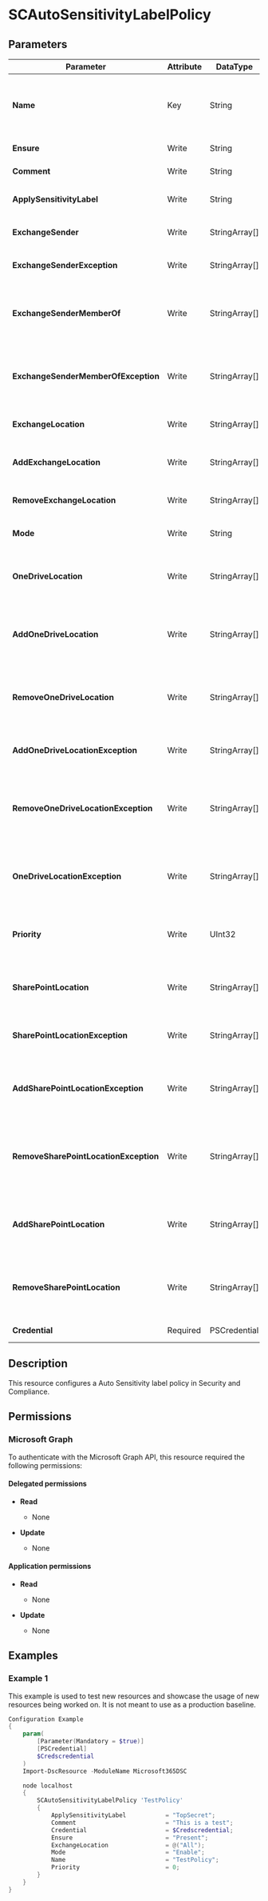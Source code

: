 ﻿# SCAutoSensitivityLabelPolicy

## Parameters

| Parameter | Attribute | DataType | Description | Allowed Values |
| --- | --- | --- | --- | --- |
| **Name** | Key | String | The Name parameter specifies the unique name for the sensitivity label. The maximum length is 64 characters. If the value contains spaces, enclose the value in quotation marks. | |
| **Ensure** | Write | String | Specify if this label policy should exist or not. | `Present`, `Absent` |
| **Comment** | Write | String | The Comment parameter specifies an optional comment. | |
| **ApplySensitivityLabel** | Write | String | The ApplySensitivityLabel parameter specifies the label to use for the auto label policy. | |
| **ExchangeSender** | Write | StringArray[] | The ExchangeSender parameter specifies which senders to include in the policy. | |
| **ExchangeSenderException** | Write | StringArray[] | The ExchangeSenderException parameter specifies which senders to exclude in the policy. | |
| **ExchangeSenderMemberOf** | Write | StringArray[] | The ExchangeSenderMemberOf parameter specifies the distribution groups, mail-enabled security groups, or dynamic distribution groups to include in the auto-labeling policy. | |
| **ExchangeSenderMemberOfException** | Write | StringArray[] | he ExchangeSenderMemberOf parameter specifies the distribution groups, mail-enabled security groups, or dynamic distribution groups to exclude from the auto-labeling policy. | |
| **ExchangeLocation** | Write | StringArray[] | The ExchangeSender parameter specifies which senders to include in the policy. | |
| **AddExchangeLocation** | Write | StringArray[] | This AddExchangeLocation parameter specifies new Exchange locations to be added to the policy without affecting the existing ones. | |
| **RemoveExchangeLocation** | Write | StringArray[] | The RemoveExchangeLocation parameter removes locations on Exchange from the policy. | |
| **Mode** | Write | String | The Mode parameter specifies the action and notification level of the auto-labeling policy. | `Enable`, `Disable`, `TestWithNotifications`, `TestWithoutNotifications` |
| **OneDriveLocation** | Write | StringArray[] | The OneDriveLocation parameter specifies the OneDrive for Business sites to include. You identify the site by its URL value, or you can use the value. | |
| **AddOneDriveLocation** | Write | StringArray[] | The AddOneDriveLocation parameter specifies the OneDrive for Business sites to add to the list of included sites when you aren't using the value All for the OneDriveLocation parameter. | |
| **RemoveOneDriveLocation** | Write | StringArray[] | The RemoveOneDriveLocation parameter specifies the OneDrive for Business sites to remove from the list of included sites when you aren't using the value All for the OneDriveLocation parameter. | |
| **AddOneDriveLocationException** | Write | StringArray[] | This parameter specifies the OneDrive for Business sites to exclude when you use the value All for the OneDriveLocation parameter. | |
| **RemoveOneDriveLocationException** | Write | StringArray[] | This RemoveOneDriveLocationException parameter specifies the OneDrive for Business sites to remove from the list of excluded sites when you use the value All for the OneDriveLocation parameter. | |
| **OneDriveLocationException** | Write | StringArray[] | The AddOneDriveLocationException parameter specifies the OneDrive for Business sites to add to the list of excluded sites when you use the value All for the OneDriveLocation parameter. | |
| **Priority** | Write | UInt32 | The Priority parameter specifies the priority of the policy. The highest priority policy will take action over lower priority policies if two policies are applicable for a file. | |
| **SharePointLocation** | Write | StringArray[] | The SharePointLocation parameter specifies the SharePoint Online sites to include. You identify the site by its URL value, or you can use the value All to include all sites. | |
| **SharePointLocationException** | Write | StringArray[] | This parameter specifies the SharePoint Online sites to exclude when you use the value All for the SharePointLocation parameter. | |
| **AddSharePointLocationException** | Write | StringArray[] | The AddSharePointLocation parameter specifies the SharePoint Online sites to add to the list of included sites when you aren't using the value All for the SharePointLocation parameter. | |
| **RemoveSharePointLocationException** | Write | StringArray[] | The RemoveSharePointLocationException parameter specifies the SharePoint Online sites to remove from the list of excluded sites when you use the value All for the SharePointLocation parameter. | |
| **AddSharePointLocation** | Write | StringArray[] | The AddSharePointLocation parameter specifies the SharePoint Online sites to add to the list of included sites when you aren't using the value All for the SharePointLocation parameter. | |
| **RemoveSharePointLocation** | Write | StringArray[] | The RemoveSharePointLocation parameter specifies the SharePoint Online sites to remove from the list of included sites when you aren't using the value All for the SharePointLocation parameter. | |
| **Credential** | Required | PSCredential | Credentials of the Exchange Global Admin | |

## Description

This resource configures a Auto Sensitivity label policy in Security and Compliance.

## Permissions

### Microsoft Graph

To authenticate with the Microsoft Graph API, this resource required the following permissions:

#### Delegated permissions

- **Read**

    - None

- **Update**

    - None

#### Application permissions

- **Read**

    - None

- **Update**

    - None

## Examples

### Example 1

This example is used to test new resources and showcase the usage of new resources being worked on.
It is not meant to use as a production baseline.

```powershell
Configuration Example
{
    param(
        [Parameter(Mandatory = $true)]
        [PSCredential]
        $Credscredential
    )
    Import-DscResource -ModuleName Microsoft365DSC

    node localhost
    {
        SCAutoSensitivityLabelPolicy 'TestPolicy'
        {
            ApplySensitivityLabel           = "TopSecret";
            Comment                         = "This is a test";
            Credential                      = $Credscredential;
            Ensure                          = "Present";
            ExchangeLocation                = @("All");
            Mode                            = "Enable";
            Name                            = "TestPolicy";
            Priority                        = 0;
        }
    }
}
```


